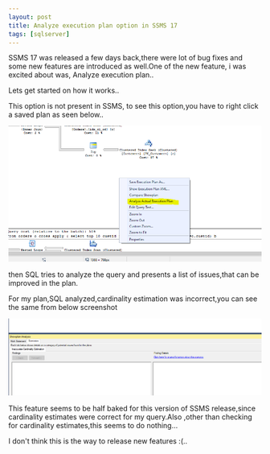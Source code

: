 ```yaml
---
layout: post
title: Analyze execution plan option in SSMS 17
tags: [sqlserver]
---
```


SSMS 17 was released a few days back,there were lot of bug fixes and some new features are introduced as well.One of the new feature,
i was excited about was, Analyze execution plan..

Lets get started on how it works..

This option is not present in SSMS, to see this option,you have to right click a saved plan as seen below..


<img  src="/img/analyzeplan.png"/>

then SQL tries to analyze the query and presents a list of issues,that can be improved in the plan.

For my plan,SQL analyzed,cardinality estimation was incorrect,you can see the same from below screenshot


<img  src="/img/analyzeplan1.png"/>

This feature seems to be half baked for this version of SSMS release,since cardinality estimates were correct for my query.Also ,other
than checking for  cardinality estimates,this seems to do nothing...  

I don't think this is the way to release new features :(..



